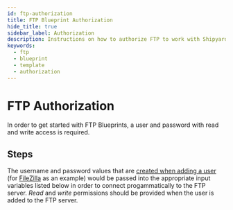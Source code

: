 ```yaml
---
id: ftp-authorization
title: FTP Blueprint Authorization
hide_title: true
sidebar_label: Authorization
description: Instructions on how to authorize FTP to work with Shipyard's low-code FTP templates.
keywords:
  - ftp
  - blueprint
  - template
  - authorization
---
```


# FTP Authorization

In order to get started with FTP Blueprints, a user and password with read and write access is required.

## Steps

The username and password values that are [created when adding a user](https://www.hostmysite.com/support/dedicated/general/filezillauser/index.shtml) (for [FileZilla](https://filezilla-project.org/) as an example) would be passed into the appropriate input variables listed below in order to connect progammatically to the FTP server. _Read_ and _write_ permissions should be provided when the user is added to the FTP server.
